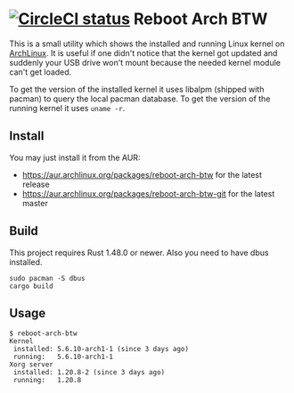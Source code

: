 [![CircleCI status](https://circleci.com/gh/rnestler/reboot-arch-btw.svg?style=shield)](https://circleci.com/gh/rnestler/reboot-arch-btw/tree/master)
Reboot Arch BTW
===============

This is a small utility which shows the installed and running Linux kernel on
[ArchLinux](https://www.archlinux.org). It is useful if one didn't notice that
the kernel got updated and suddenly your USB drive won't mount because the
needed kernel module can't get loaded.

To get the version of the installed kernel it uses libalpm (shipped with
pacman) to query the local pacman database. To get the version of the running
kernel it uses `uname -r`.

Install
-------

You may just install it from the AUR:
 * https://aur.archlinux.org/packages/reboot-arch-btw for the latest release
 * https://aur.archlinux.org/packages/reboot-arch-btw-git for the latest master

Build
-----

This project requires Rust 1.48.0 or newer. Also you need to have dbus
installed.

```Shell
sudo pacman -S dbus
cargo build
```

Usage
-----

```Shell
$ reboot-arch-btw
Kernel
 installed: 5.6.10-arch1-1 (since 3 days ago)
 running:   5.6.10-arch1-1
Xorg server
 installed: 1.20.8-2 (since 3 days ago)
 running:   1.20.8
```
